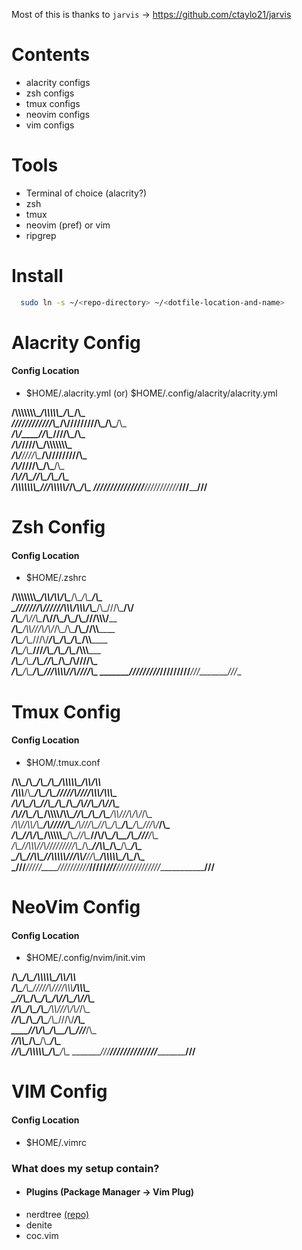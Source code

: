 Most of this is thanks to `jarvis` -> https://github.com/ctaylo21/jarvis

# Contents
  - alacrity configs
  - zsh configs
  - tmux configs
  - neovim configs
  - vim configs

# Tools
  - Terminal of choice (alacrity?)
  - zsh
  - tmux
  - neovim (pref) or vim
  - ripgrep

# Install
```bash
  sudo ln -s ~/<repo-directory> ~/<dotfile-location-and-name>
```

# Alacrity Config
#### Config Location
  - $HOME/.alacrity.yml (or) $HOME/.config/alacrity/alacrity.yml

__/\\\\\\\\\\\\\\\_____/\\\\\\\\\\\____/\\\________/\\\_        
 _\////////////\\\____/\\\/////////\\\_\/\\\_______\/\\\_       
  ___________/\\\/____\//\\\______\///__\/\\\_______\/\\\_      
   _________/\\\/_______\////\\\_________\/\\\\\\\\\\\\\\\_     
    _______/\\\/____________\////\\\______\/\\\/////////\\\_    
     _____/\\\/_________________\////\\\___\/\\\_______\/\\\_   
      ___/\\\/____________/\\\______\//\\\__\/\\\_______\/\\\_  
       __/\\\\\\\\\\\\\\\_\///\\\\\\\\\\\/___\/\\\_______\/\\\_ 
        _\///////////////____\///////////_____\///________\///__

# Zsh Config
#### Config Location
  - $HOME/.zshrc

__/\\\\\\\\\\\\\\\__/\\\\____________/\\\\__/\\\________/\\\__/\\\_______/\\\_        
 _\///////\\\/////__\/\\\\\\________/\\\\\\_\/\\\_______\/\\\_\///\\\___/\\\/__       
  _______\/\\\_______\/\\\//\\\____/\\\//\\\_\/\\\_______\/\\\___\///\\\\\\/____      
   _______\/\\\_______\/\\\\///\\\/\\\/_\/\\\_\/\\\_______\/\\\_____\//\\\\______     
    _______\/\\\_______\/\\\__\///\\\/___\/\\\_\/\\\_______\/\\\______\/\\\\______    
     _______\/\\\_______\/\\\____\///_____\/\\\_\/\\\_______\/\\\______/\\\\\\_____   
      _______\/\\\_______\/\\\_____________\/\\\_\//\\\______/\\\_____/\\\////\\\___  
       _______\/\\\_______\/\\\_____________\/\\\__\///\\\\\\\\\/____/\\\/___\///\\\_ 
        _______\///________\///______________\///_____\/////////_____\///_______\///__

# Tmux Config
#### Config Location
  - $HOM/.tmux.conf

__/\\\\\_____/\\\_______________________________/\\\________/\\\__/\\\\\\\\\\\__/\\\\____________/\\\\_        
 _\/\\\\\\___\/\\\______________________________\/\\\_______\/\\\_\/////\\\///__\/\\\\\\________/\\\\\\_       
  _\/\\\/\\\__\/\\\______________________________\//\\\______/\\\______\/\\\_____\/\\\//\\\____/\\\//\\\_      
   _\/\\\//\\\_\/\\\_____/\\\\\\\\______/\\\\\_____\//\\\____/\\\_______\/\\\_____\/\\\\///\\\/\\\/_\/\\\_     
    _\/\\\\//\\\\/\\\___/\\\/////\\\___/\\\///\\\____\//\\\__/\\\________\/\\\_____\/\\\__\///\\\/___\/\\\_    
     _\/\\\_\//\\\/\\\__/\\\\\\\\\\\___/\\\__\//\\\____\//\\\/\\\_________\/\\\_____\/\\\____\///_____\/\\\_   
      _\/\\\__\//\\\\\\_\//\\///////___\//\\\__/\\\______\//\\\\\__________\/\\\_____\/\\\_____________\/\\\_  
       _\/\\\___\//\\\\\__\//\\\\\\\\\\__\///\\\\\/________\//\\\________/\\\\\\\\\\\_\/\\\_____________\/\\\_ 
        _\///_____\/////____\//////////_____\/////___________\///________\///////////__\///______________\///__

# NeoVim Config
#### Config Location
  - $HOME/.config/nvim/init.vim

__/\\\________/\\\__/\\\\\\\\\\\__/\\\\____________/\\\\_        
 _\/\\\_______\/\\\_\/////\\\///__\/\\\\\\________/\\\\\\_       
  _\//\\\______/\\\______\/\\\_____\/\\\//\\\____/\\\//\\\_      
   __\//\\\____/\\\_______\/\\\_____\/\\\\///\\\/\\\/_\/\\\_     
    ___\//\\\__/\\\________\/\\\_____\/\\\__\///\\\/___\/\\\_    
     ____\//\\\/\\\_________\/\\\_____\/\\\____\///_____\/\\\_   
      _____\//\\\\\__________\/\\\_____\/\\\_____________\/\\\_  
       ______\//\\\________/\\\\\\\\\\\_\/\\\_____________\/\\\_ 
        _______\///________\///////////__\///______________\///__

# VIM Config
#### Config Location
  - $HOME/.vimrc

### What does my setup contain?

  - #### Plugins (Package Manager -> Vim Plug)

* nerdtree [(repo)](https://github.com/scrooloose/nerdtree)
* denite
* coc.vim


